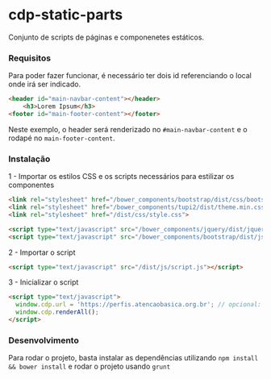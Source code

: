 # cdp-static-parts
Conjunto de scripts de páginas e componenetes estáticos.

### Requisitos
Para poder fazer funcionar, é necessário ter dois id referenciando o local onde irá ser indicado.
```html
<header id="main-navbar-content"></header>
	<h3>Lorem Ipsum</h3>
<footer id="main-footer-content"></footer>
```
Neste exemplo, o header será renderizado no `#main-navbar-content` e o rodapé no `main-footer-content`.

### Instalação

1 -  Importar os estilos CSS e os scripts necessários para estilizar os componentes
```html
<link rel="stylesheet" href="/bower_components/bootstrap/dist/css/bootstrap.css">
<link rel="stylesheet" href="/bower_components/tupi2/dist/theme.min.css">
<link rel="stylesheet" href="/dist/css/style.css">

<script type="text/javascript" src="/bower_components/jquery/dist/jquery.min.js"></script>
<script type="text/javascript" src="/bower_components/bootstrap/dist/js/bootstrap.js"></script>
```

2 -  Importar o script
```html
<script type="text/javascript" src="/dist/js/script.js"></script>
```
3 - Inicializar o script
```html
<script type="text/javascript">
  window.cdp.url = 'https://perfis.atencaobasica.org.br'; // opcional: definir a url do backend
  window.cdp.renderAll();
</script>
```

### Desenvolvimento
Para rodar o projeto, basta instalar as dependências utilizando `npm install && bower install` e rodar o projeto usando `grunt`